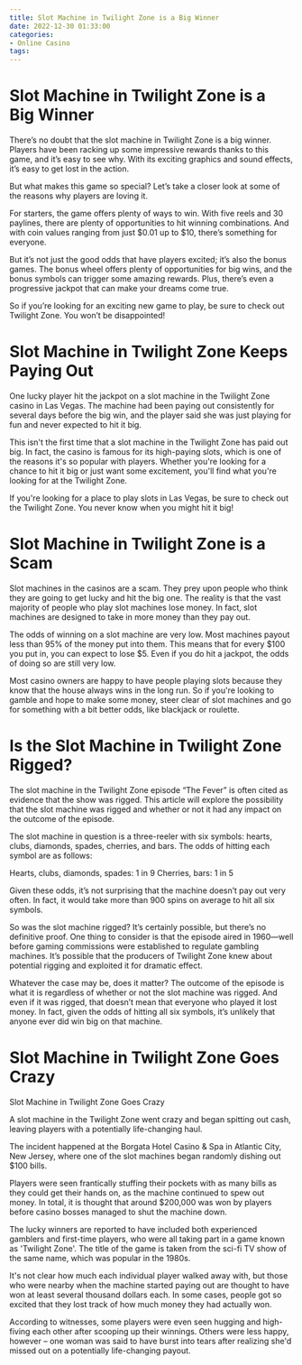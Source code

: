```yaml
---
title: Slot Machine in Twilight Zone is a Big Winner
date: 2022-12-30 01:33:00
categories:
- Online Casino
tags:
---
```



#  Slot Machine in Twilight Zone is a Big Winner

There’s no doubt that the slot machine in Twilight Zone is a big winner. Players have been racking up some impressive rewards thanks to this game, and it’s easy to see why. With its exciting graphics and sound effects, it’s easy to get lost in the action.

But what makes this game so special? Let’s take a closer look at some of the reasons why players are loving it.

For starters, the game offers plenty of ways to win. With five reels and 30 paylines, there are plenty of opportunities to hit winning combinations. And with coin values ranging from just $0.01 up to $10, there’s something for everyone.

But it’s not just the good odds that have players excited; it’s also the bonus games. The bonus wheel offers plenty of opportunities for big wins, and the bonus symbols can trigger some amazing rewards. Plus, there’s even a progressive jackpot that can make your dreams come true.

So if you’re looking for an exciting new game to play, be sure to check out Twilight Zone. You won’t be disappointed!

#  Slot Machine in Twilight Zone Keeps Paying Out

One lucky player hit the jackpot on a slot machine in the Twilight Zone casino in Las Vegas. The machine had been paying out consistently for several days before the big win, and the player said she was just playing for fun and never expected to hit it big.

This isn't the first time that a slot machine in the Twilight Zone has paid out big. In fact, the casino is famous for its high-paying slots, which is one of the reasons it's so popular with players. Whether you're looking for a chance to hit it big or just want some excitement, you'll find what you're looking for at the Twilight Zone.

If you're looking for a place to play slots in Las Vegas, be sure to check out the Twilight Zone. You never know when you might hit it big!

#  Slot Machine in Twilight Zone is a Scam

Slot machines in the casinos are a scam. They prey upon people who think they are going to get lucky and hit the big one. The reality is that the vast majority of people who play slot machines lose money. In fact, slot machines are designed to take in more money than they pay out.

The odds of winning on a slot machine are very low. Most machines payout less than 95% of the money put into them. This means that for every $100 you put in, you can expect to lose $5. Even if you do hit a jackpot, the odds of doing so are still very low.

Most casino owners are happy to have people playing slots because they know that the house always wins in the long run. So if you're looking to gamble and hope to make some money, steer clear of slot machines and go for something with a bit better odds, like blackjack or roulette.

#  Is the Slot Machine in Twilight Zone Rigged?

The slot machine in the Twilight Zone episode “The Fever” is often cited as evidence that the show was rigged. This article will explore the possibility that the slot machine was rigged and whether or not it had any impact on the outcome of the episode.

The slot machine in question is a three-reeler with six symbols: hearts, clubs, diamonds, spades, cherries, and bars. The odds of hitting each symbol are as follows:

Hearts, clubs, diamonds, spades: 1 in 9
Cherries, bars: 1 in 5

Given these odds, it’s not surprising that the machine doesn’t pay out very often. In fact, it would take more than 900 spins on average to hit all six symbols.

So was the slot machine rigged? It’s certainly possible, but there’s no definitive proof. One thing to consider is that the episode aired in 1960—well before gaming commissions were established to regulate gambling machines. It’s possible that the producers of Twilight Zone knew about potential rigging and exploited it for dramatic effect.

Whatever the case may be, does it matter? The outcome of the episode is what it is regardless of whether or not the slot machine was rigged. And even if it was rigged, that doesn’t mean that everyone who played it lost money. In fact, given the odds of hitting all six symbols, it’s unlikely that anyone ever did win big on that machine.

#  Slot Machine in Twilight Zone Goes Crazy

Slot Machine in Twilight Zone Goes Crazy

A slot machine in the Twilight Zone went crazy and began spitting out cash, leaving players with a potentially life-changing haul.

The incident happened at the Borgata Hotel Casino & Spa in Atlantic City, New Jersey, where one of the slot machines began randomly dishing out $100 bills.

Players were seen frantically stuffing their pockets with as many bills as they could get their hands on, as the machine continued to spew out money. In total, it is thought that around $200,000 was won by players before casino bosses managed to shut the machine down.

The lucky winners are reported to have included both experienced gamblers and first-time players, who were all taking part in a game known as 'Twilight Zone'. The title of the game is taken from the sci-fi TV show of the same name, which was popular in the 1980s.

It's not clear how much each individual player walked away with, but those who were nearby when the machine started paying out are thought to have won at least several thousand dollars each. In some cases, people got so excited that they lost track of how much money they had actually won.

According to witnesses, some players were even seen hugging and high-fiving each other after scooping up their winnings. Others were less happy, however – one woman was said to have burst into tears after realizing she'd missed out on a potentially life-changing payout.